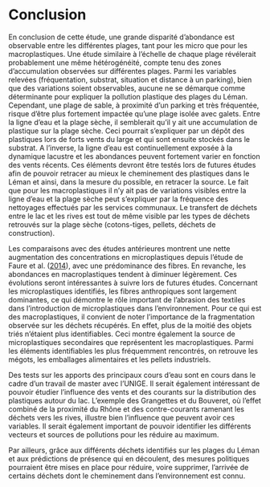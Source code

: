 # Conclusion

En conclusion de cette étude, une grande disparité d’abondance est observable entre les différentes plages, tant pour les micro que pour les macroplastiques. Une étude similaire à l’échelle de chaque plage révélerait probablement une même hétérogénéité, compte tenu des zones d’accumulation observées sur différentes plages. Parmi les variables relevées (fréquentation, substrat, situation et distance à un parking), bien que des variations soient observables, aucune ne se démarque comme déterminante pour expliquer la pollution plastique des plages du Léman. Cependant, une plage de sable, à proximité d’un parking et très fréquentée, risque d’être plus fortement impactée qu’une plage isolée avec galets. Entre la ligne d’eau et la plage sèche, il semblerait qu’il y ait une accumulation de plastique sur la plage sèche. Ceci pourrait s’expliquer par un dépôt des plastiques lors de forts vents du large et qui sont ensuite stockés dans le substrat. A l’inverse, la ligne d’eau est continuellement exposée à la dynamique lacustre et les abondances peuvent fortement varier en fonction des vents récents. Ces éléments devront être testés lors de futures études afin de pouvoir retracer au mieux le cheminement des plastiques dans le Léman et ainsi, dans la mesure du possible, en retracer la source. Le fait que pour les macroplastiques il n’y ait pas de variations visibles entre la ligne d’eau et la plage sèche peut s’expliquer par la fréquence des nettoyages effectués par les services communaux. Le transfert de déchets entre le lac et les rives est tout de même visible par les types de déchets retrouvés sur la plage sèche (cotons-tiges, pellets, déchets de construction).

Les comparaisons avec des études antérieures montrent une nette augmentation des concentrations en microplastiques depuis l’étude de Faure et al. ([2014](faure_et_all)), avec une prédominance des fibres. En revanche, les abondances en macroplastiques tendent à diminuer légèrement. Ces évolutions seront intéressantes à suivre lors de futures études. Concernant les microplastiques identifiés, les fibres anthropiques sont largement dominantes, ce qui démontre le rôle important de l’abrasion des textiles dans l’introduction de microplastiques dans l’environnement.
Pour ce qui est des macroplastiques, il convient de noter l’importance de la fragmentation observée sur les déchets récupérés. En effet, plus de la moitié des objets triés n’étaient plus identifiables. Ceci montre également la source de microplastiques secondaires que représentent les macroplastiques. Parmi les éléments identifiables les plus fréquemment rencontrés, on retrouve les mégots, les emballages alimentaires et les pellets industriels.

Des tests sur les apports des principaux cours d’eau sont en cours dans le cadre d’un travail de master avec l’UNIGE. Il serait également intéressant de pouvoir étudier l’influence des vents et des courants sur la distribution des plastiques autour du lac. L’exemple des Grangettes et du Bouveret, où l’effet combiné de la proximité du Rhône et des contre-courants ramenant les déchets vers les rives, illustre bien l’influence que peuvent avoir ces variables. Il serait également important de pouvoir identifier les différents vecteurs et sources de pollutions pour les réduire au maximum.

Par ailleurs, grâce aux différents déchets identifiés sur les plages du Léman et aux prédictions de présence qui en découlent, des mesures politiques pourraient être mises en place pour réduire, voire supprimer, l’arrivée de certains déchets dont le cheminement dans l’environnement est connu.